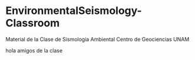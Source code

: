 # EnvironmentalSeismology-Classroom
Material de la Clase de Sismología Ambiental Centro de Geociencias UNAM

hola
 amigos de la clase

